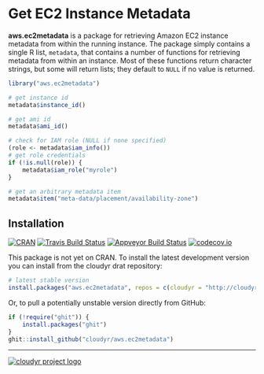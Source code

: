 # Get EC2 Instance Metadata

**aws.ec2metadata** is a package for retrieving Amazon EC2 instance metadata from within the running instance. The package simply contains a single R list, `metadata`, that contains a number of functions for retrieving metadata from within an instance. Most of these functions return character strings, but some will return lists; they default to `NULL` if no value is returned.

```R
library("aws.ec2metadata")

# get instance id
metadata$instance_id()

# get ami id
metadata$ami_id()

# check for IAM role (NULL if none specified)
(role <- metadata$iam_info())
# get role credentials
if (!is.null(role)) {
    metadata$iam_role("myrole")
}

# get an arbitrary metadata item
metadata$item("meta-data/placement/availability-zone")
```


## Installation

[![CRAN](https://www.r-pkg.org/badges/version/aws.ec2metadata)](https://cran.r-project.org/package=aws.ec2metadata)
[![Travis Build Status](https://travis-ci.org/cloudyr/aws.ec2metadata.png?branch=master)](https://travis-ci.org/cloudyr/aws.ec2metadata)
[![Appveyor Build Status](https://ci.appveyor.com/api/projects/status/PROJECTNUMBER?svg=true)](https://ci.appveyor.com/project/cloudyr/aws.ec2metadata)
[![codecov.io](https://codecov.io/github/cloudyr/aws.ec2metadata/coverage.svg?branch=master)](https://codecov.io/github/cloudyr/aws.ec2metadata?branch=master)

This package is not yet on CRAN. To install the latest development version you can install from the cloudyr drat repository:

```R
# latest stable version
install.packages("aws.ec2metadata", repos = c(cloudyr = "http://cloudyr.github.io/drat", getOption("repos")))
```

Or, to pull a potentially unstable version directly from GitHub:

```R
if (!require("ghit")) {
    install.packages("ghit")
}
ghit::install_github("cloudyr/aws.ec2metadata")
```

---
[![cloudyr project logo](https://i.imgur.com/JHS98Y7.png)](https://github.com/cloudyr)
